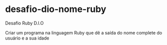 # desafio-dio-nome-ruby
Desafio Ruby D.I.O

Criar um programa na linguagem Ruby que dê a saída do
nome complete do usuário e a sua idade
